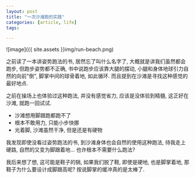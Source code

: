 ```yaml
---
layout: post
title: "一次沙滩跑的实践"
categories: [article, life]
tags: 

---
```


![image]({{ site.assets }}img/run-beach.png)

之前读了一本讲姿势跑法的书, 居然忘了叫什么名字了, 大概就是讲我们虽然都会跑步, 但跑步姿势都不正确, 书中说跑步应该靠大腿的摆动, 小腿和身体地球引力自然的向前"倒", 脚掌中间的球骨着地, 如此循环. 而且提到在沙滩是寻找这种感觉的最好地点.

之前在操场上也体验过这种跑法, 并没有感觉省力, 应该是没体验到精髓, 这正好在沙滩, 就跑一回试试.

- 沙滩想用脚跟跑都跑不了
- 根本不敢用力, 只能小步快挪
- 光着脚, 沙滩虽然干净, 但是还是有硬物

我发现即使没看过姿势跑法的书, 到沙滩身体也会自然的使用这种跑法, 待我走上硬路, 自然的又变为脚跟着地... 也许根本不需要什么跑法?

我后来想了想, 这可能是鞋子的锅, 如果我们脱了鞋, 即使是硬地, 也是脚掌着地, 那鞋子为什么要设计成脚跟高呢? 按说脚掌的缓冲真的是太棒了.


